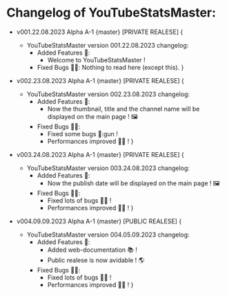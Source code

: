 # Changelog of YouTubeStatsMaster:

- v001.22.08.2023 Alpha A-1 {master} [PRIVATE REALESE] {
    - YouTubeStatsMaster version 001.22.08.2023 changelog:
        - Added Features :rocket::
            - Welcome to YouTubeStatsMaster !
        - Fixed Bugs :bug::gun::
            Nothing to read here (except this).
}
- v002.23.08.2023 Alpha A-1 {master} [PRIVATE REALESE] {
    - YouTubeStatsMaster version 002.23.08.2023 changelog:
        - Added Features :rocket::
            - Now the thumbnail, title and the channel name will be displayed on the main page ! :framed_picture:
        - Fixed Bugs :bug::gun::
            - Fixed some bugs :bug::gun !
            - Performances improved :rocket::muscle: !
}

- v003.24.08.2023 Alpha A-1 {master} [PRIVATE REALESE] {
    - YouTubeStatsMaster version 003.24.08.2023 changelog:
        - Added Features :rocket::
            - Now the publish date will be displayed on the main page ! :framed_picture:
        - Fixed Bugs :bug::gun::
            - Fixed lots of bugs :bug::gun: !
            - Performances improved :rocket::muscle: !
}

- v004.09.09.2023 Alpha A-1 {master} [PUBLIC REALESE] {
    - YouTubeStatsMaster version 004.05.09.2023 changelog:
        - Added Features :rocket::
            - Added web-documentation :books: !
            - Public realese is now avidable ! :earth_americas: 
        - Fixed Bugs :bug::gun::
            - Fixed lots of bugs :bug::gun: !
            - Performances improved :rocket::muscle: !
}